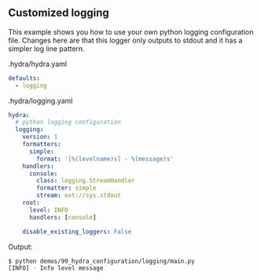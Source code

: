 ## Customized logging

This example shows you how to use your own python logging configuration file.
Changes here are that this logger only outputs to stdout and it has a simpler log line pattern.

.hydra/hydra.yaml
```yaml
defaults:
  - logging
```

.hydra/logging.yaml
```yaml
hydra:
  # python logging configuration
  logging:
    version: 1
    formatters:
      simple:
        format: '[%(levelname)s] - %(message)s'
    handlers:
      console:
        class: logging.StreamHandler
        formatter: simple
        stream: ext://sys.stdout
    root:
      level: INFO
      handlers: [console]

    disable_existing_loggers: False
```
 
Output:

```bash
$ python demos/99_hydra_configuration/logging/main.py
[INFO] - Info level message
```